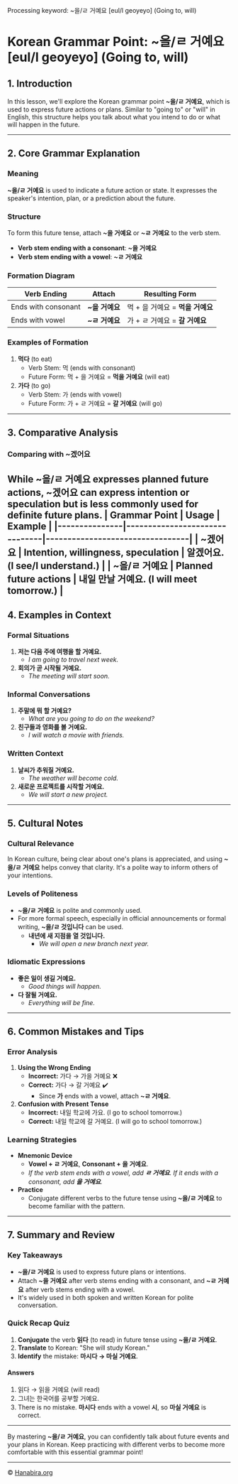 Processing keyword: ~을/ㄹ 거예요 [eul/l geoyeyo] (Going to, will)
# Korean Grammar Point: ~을/ㄹ 거예요 [eul/l geoyeyo] (Going to, will)

## 1. Introduction
In this lesson, we'll explore the Korean grammar point **~을/ㄹ 거예요**, which is used to express future actions or plans. Similar to "going to" or "will" in English, this structure helps you talk about what you intend to do or what will happen in the future.

---
## 2. Core Grammar Explanation
### Meaning
**~을/ㄹ 거예요** is used to indicate a future action or state. It expresses the speaker's intention, plan, or a prediction about the future.
### Structure
To form this future tense, attach **~을 거예요** or **~ㄹ 거예요** to the verb stem.
- **Verb stem ending with a consonant**: **~을 거예요**
- **Verb stem ending with a vowel**: **~ㄹ 거예요**
### Formation Diagram
| Verb Ending          | Attach          | Resulting Form      |
|----------------------|-----------------|---------------------|
| Ends with consonant  | **~을 거예요**   | 먹 + 을 거예요 = **먹을 거예요** |
| Ends with vowel      | **~ㄹ 거예요**   | 가 + ㄹ 거예요 = **갈 거예요**  |
### Examples of Formation
1. **먹다** (to eat)
   - Verb Stem: 먹 (ends with consonant)
   - Future Form: 먹 + 을 거예요 = **먹을 거예요** (will eat)
2. **가다** (to go)
   - Verb Stem: 가 (ends with vowel)
   - Future Form: 가 + ㄹ 거예요 = **갈 거예요** (will go)
---
## 3. Comparative Analysis
### Comparing with **~겠어요**
While **~을/ㄹ 거예요** expresses planned future actions, **~겠어요** can express intention or speculation but is less commonly used for definite future plans.
| Grammar Point | Usage                         | Example                         |
|---------------|-------------------------------|---------------------------------|
| **~겠어요**     | Intention, willingness, speculation | 알겠어요. (I see/I understand.) |
| **~을/ㄹ 거예요** | Planned future actions          | 내일 만날 거예요. (I will meet tomorrow.) |
---
## 4. Examples in Context
### Formal Situations
1. **저는 다음 주에 여행을 할 거예요.**
   - *I am going to travel next week.*
2. **회의가 곧 시작될 거예요.**
   - *The meeting will start soon.*
### Informal Conversations
1. **주말에 뭐 할 거예요?**
   - *What are you going to do on the weekend?*
2. **친구들과 영화를 볼 거예요.**
   - *I will watch a movie with friends.*
### Written Context
1. **날씨가 추워질 거예요.**
   - *The weather will become cold.*
2. **새로운 프로젝트를 시작할 거예요.**
   - *We will start a new project.*
---
## 5. Cultural Notes
### Cultural Relevance
In Korean culture, being clear about one's plans is appreciated, and using **~을/ㄹ 거예요** helps convey that clarity. It's a polite way to inform others of your intentions.
### Levels of Politeness
- **~을/ㄹ 거예요** is polite and commonly used.
- For more formal speech, especially in official announcements or formal writing, **~을/ㄹ 것입니다** can be used.
  - **내년에 새 지점을 열 것입니다.**
    - *We will open a new branch next year.*
### Idiomatic Expressions
- **좋은 일이 생길 거예요.**
  - *Good things will happen.*
- **다 잘될 거예요.**
  - *Everything will be fine.*
---
## 6. Common Mistakes and Tips
### Error Analysis
1. **Using the Wrong Ending**
   - **Incorrect:** 가다 → 가을 거예요 ❌
   - **Correct:** 가다 → 갈 거예요 ✔️
     - Since **가** ends with a vowel, attach **~ㄹ 거예요**.
2. **Confusion with Present Tense**
   - **Incorrect:** 내일 학교에 가요. (I go to school tomorrow.)
   - **Correct:** 내일 학교에 갈 거예요. (I will go to school tomorrow.)
### Learning Strategies
- **Mnemonic Device**
  - **Vowel + ㄹ 거예요**, **Consonant + 을 거예요**.
  - *If the verb stem ends with a vowel, add **ㄹ 거예요**. If it ends with a consonant, add **을 거예요**.*
- **Practice**
  - Conjugate different verbs to the future tense using **~을/ㄹ 거예요** to become familiar with the pattern.
---
## 7. Summary and Review
### Key Takeaways
- **~을/ㄹ 거예요** is used to express future plans or intentions.
- Attach **~을 거예요** after verb stems ending with a consonant, and **~ㄹ 거예요** after verb stems ending with a vowel.
- It's widely used in both spoken and written Korean for polite conversation.
### Quick Recap Quiz
1. **Conjugate** the verb **읽다** (to read) in future tense using **~을/ㄹ 거예요**.
2. **Translate** to Korean: "She will study Korean."
3. **Identify** the mistake: **마시다 → 마실 거예요**.
#### Answers
1. 읽다 → 읽을 거예요 (will read)
2. 그녀는 한국어를 공부할 거예요.
3. There is no mistake. **마시다** ends with a vowel **시**, so **마실 거예요** is correct.
---
By mastering **~을/ㄹ 거예요**, you can confidently talk about future events and your plans in Korean. Keep practicing with different verbs to become more comfortable with this essential grammar point!

---
© [Hanabira.org](https://hanabira.org)
